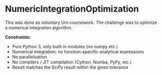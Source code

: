 # NumericIntegrationOptimization

This was done as voluntary Uni-coursework.
The challenge was to optimize a numerical integration algorithm.

**Constraints:**

- Pure Python 3, only built-in modules (no numpy etc.)
- Numerical integration; no function-specific analytical expressions
- No parallelisation 
- No compilers / JIT compilation (Cython, Numba, PyPy, etc.)
- Result matches the SciPy result within the given tolerance
